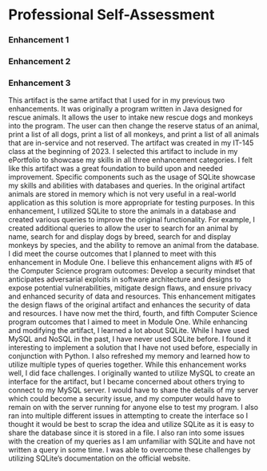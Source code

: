 # Professional Self-Assessment

### Enhancement 1

### Enhancement 2

### Enhancement 3
This artifact is the same artifact that I used for in my previous two enhancements. It was originally a program written in Java designed for rescue animals. It allows the user to intake new rescue dogs and monkeys into the program. The user can then change the reserve status of an animal, print a list of all dogs, print a list of all monkeys, and print a list of all animals that are in-service and not reserved. The artifact was created in my IT-145 class at the beginning of 2023.
	I selected this artifact to include in my ePortfolio to showcase my skills in all three enhancement categories. I felt like this artifact was a great foundation to build upon and needed improvement. Specific components such as the usage of SQLite showcase my skills and abilities with databases and queries. In the original artifact animals are stored in memory which is not very useful in a real-world application as this solution is more appropriate for testing purposes. In this enhancement, I utilized SQLite to store the animals in a database and created various queries to improve the original functionality. For example, I created additional queries to allow the user to search for an animal by name, search for and display dogs by breed, search for and display monkeys by species, and the ability to remove an animal from the database. 
	 I did meet the course outcomes that I planned to meet with this enhancement in Module One. I believe this enhancement aligns with #5 of the Computer Science program outcomes: Develop a security mindset that anticipates adversarial exploits in software architecture and designs to expose potential vulnerabilities, mitigate design flaws, and ensure privacy and enhanced security of data and resources. This enhancement mitigates the design flaws of the original artifact and enhances the security of data and resources. I have now met the third, fourth, and fifth Computer Science program outcomes that I aimed to meet in Module One. 
	While enhancing and modifying the artifact, I learned a lot about SQLite. While I have used MySQL and NoSQL in the past, I have never used SQLite before. I found it interesting to implement a solution that I have not used before, especially in conjunction with Python. I also refreshed my memory and learned how to utilize multiple types of queries together. While this enhancement works well, I did face challenges. I originally wanted to utilize MySQL to create an interface for the artifact, but I became concerned about others trying to connect to my MySQL server. I would have to share the details of my server which could become a security issue, and my computer would have to remain on with the server running for anyone else to test my program. I also ran into multiple different issues in attempting to create the interface so I thought it would be best to scrap the idea and utilize SQLite as it is easy to share the database since it is stored in a file. I also ran into some issues with the creation of my queries as I am unfamiliar with SQLite and have not written a query in some time. I was able to overcome these challenges by utilizing SQLite’s documentation on the official website. 
